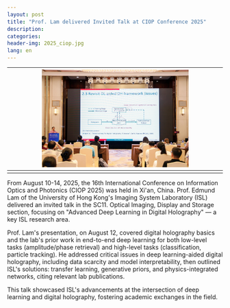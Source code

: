 ```yaml
---
layout: post
title: "Prof. Lam delivered Invited Talk at CIOP Conference 2025"
description: 
categories: 
header-img: 2025_ciop.jpg
lang: en
---
```




| <img src="/assets/images/news/2025_ciop.jpg" width="70%"> |
| :--------------------------------------------------: |
|                                |



From August 10-14, 2025, the 16th International Conference on Information Optics and Photonics (CIOP 2025) was held in Xi'an, China. Prof. Edmund Lam of the University of Hong Kong's Imaging System Laboratory (ISL) delivered an invited talk in the SC11. Optical Imaging, Display and Storage section, focusing on "Advanced Deep Learning in Digital Holography" — a key ISL research area.

Prof. Lam's presentation, on August 12, covered digital holography basics and the lab's prior work in end-to-end deep learning for both low-level tasks (amplitude/phase retrieval) and high-level tasks (classification, particle tracking). He addressed critical issues in deep learning-aided digital holography, including data scarcity and model interpretability, then outlined ISL's solutions: transfer learning, generative priors, and physics-integrated networks, citing relevant lab publications.

This talk showcased ISL's advancements at the intersection of deep learning and digital holography, fostering academic exchanges in the field.